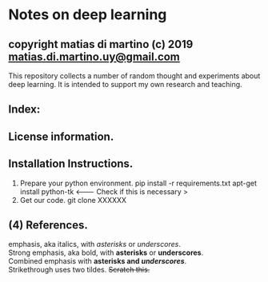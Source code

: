 # Notes on deep learning
copyright matias di martino (c) 2019
matias.di.martino.uy@gmail.com
-----------------------------------------
This repository collects a number of random thought and experiments about deep learning. It is intended to support my own research and teaching.

## Index:


## License information.

## Installation Instructions.
1. Prepare your python environment.
pip install -r requirements.txt
apt-get install python-tk    <--- Check if this is necessary >
2. Get our code.
git clone XXXXXX

## (4) References.

emphasis, aka italics, with *asterisks* or _underscores_.  
Strong emphasis, aka bold, with **asterisks** or __underscores__.  
Combined emphasis with **asterisks and _underscores_**.  
Strikethrough uses two tildes. ~~Scratch this.~~  
